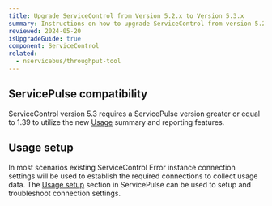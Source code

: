 ```yaml
---
title: Upgrade ServiceControl from Version 5.2.x to Version 5.3.x
summary: Instructions on how to upgrade ServiceControl from version 5.2.x to 5.3.x
reviewed: 2024-05-20
isUpgradeGuide: true
component: ServiceControl
related:
  - nservicebus/throughput-tool
---
```


## ServicePulse compatibility

ServiceControl version 5.3 requires a ServicePulse version greater or equal to 1.39 to utilize the new [Usage](./../../servicepulse/usage.md) summary and reporting features.

## Usage setup

In most scenarios existing ServiceControl Error instance connection settings will be used to establish the required connections to collect usage data.
The [Usage setup](./../../servicepulse/usage-config.md) section in ServicePulse can be used to setup and troubleshoot connection settings.
